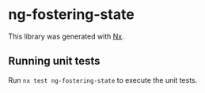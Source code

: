 # ng-fostering-state

This library was generated with [Nx](https://nx.dev).

## Running unit tests

Run `nx test ng-fostering-state` to execute the unit tests.
